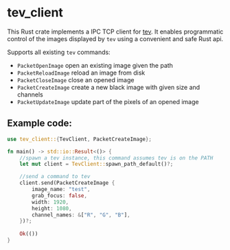 # tev_client

This Rust crate implements a IPC TCP client for [tev](https://github.com/Tom94/tev). 
It enables programmatic control of the images displayed by `tev` using a convenient and safe Rust api.

Supports all existing `tev` commands:
* `PacketOpenImage` open an existing image given the path
* `PacketReloadImage` reload an image from disk
* `PacketCloseImage` close an opened image
* `PacketCreateImage` create a new black image with given size and channels
* `PacketUpdateImage` update part of the pixels of an opened image

## Example code:

```rust
use tev_client::{TevClient, PacketCreateImage};

fn main() -> std::io::Result<()> {
    //spawn a tev instance, this command assumes tev is on the PATH
    let mut client = TevClient::spawn_path_default()?;

    //send a command to tev
    client.send(PacketCreateImage {
        image_name: "test",
        grab_focus: false,
        width: 1920,
        height: 1080,
        channel_names: &["R", "G", "B"],
    })?;
    
    Ok(())
}
```